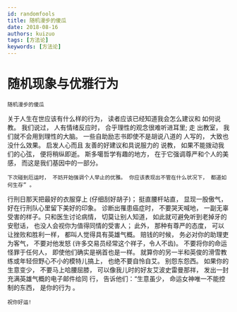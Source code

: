 ```yaml
---
id: randomfools
title: 随机漫步的傻瓜
date: 2018-08-16
authors: kuizuo
tags: [方法论]
keywords: [方法论]
---
```


# 随机现象与优雅行为
`随机漫步的傻瓜`


关于人生在世应该有什么样的行为， 读者应该已经知道我会怎么建议和
如何说教。 我们说过， 人有情绪反应时， 合乎理性的观念很难听进耳里; 走
出教室， 我们就不会用到理性的大脑。 一些自助励志书即使不是胡说八道的
人写的， 大致也没什么效果。 启发人心而且  友善的好建议和具说服力的
说教， 如果不能拨动我们的心弦， 便将稍纵即逝。 斯多噶哲学有趣的地方，
在于它强调尊严和个人的美感， 而这是我们基因中的一部分。


`下次碰到厄运时， 不妨开始强调个人举止的优雅。 你应该表现出不管在什么状况下， 都道如何生存” 。`

行刑日那天把最好的衣服穿上 (仔细刮好胡子)； 挺直腰杆站直， 显现一股傲气， 好在行刑队心里留下美好的印象。 诊断出罹患癌症时， 不要哭天喊地， 一副无辜受害的样子。只和医生讨论病情， 切莫让别人知道， 如此就可避免听到老掉牙的安慰话， 也没人会视你为值得同情的受害人； 此外， 那种有尊严的态度， 可以让挫败和胜利一样， 都叫人觉得具有英雄气概。 赔钱的时候， 务必对你的助理吏为客气， 不要对他发怒 (许多交易员经常这个祥子，令人不齿)。 不要将你的命运怪罪于任何人， 即使他们确实是祸首也是一样。 就算你的另一半和英俊的滑雪教练或年轻但野心不小的模特儿搞上， 也绝不要自怜自艾。 别怨东怨西。 如果你的生意变少， 不要马上哈腰屈膝， 可以像我儿时的好友艾波史雷曼那祥， 发出一封充满英雄气概的电子邮件给同
行， 告诉他们：“生意虽少，  命运女神唯一不能控制的东西， 是你的行为 。

`祝你好运!`